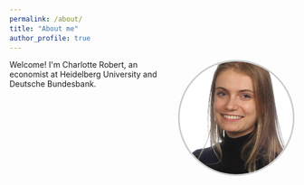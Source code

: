 ```yaml
---
permalink: /about/
title: "About me"
author_profile: true
---
```


<div style="float: right; margin: 0 0 20px 20px; text-align: center;">
  <img src="/images/CV picture.jpg" alt="Charlotte Robert" style="width: 200px; height: 200px; object-fit: cover; border-radius: 50%; border: 3px solid #ccc;">
</div>

Welcome! I'm Charlotte Robert, an economist at Heidelberg University and Deutsche Bundesbank.

